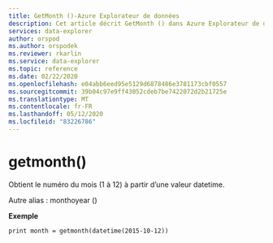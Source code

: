 ```yaml
---
title: GetMonth ()-Azure Explorateur de données
description: Cet article décrit GetMonth () dans Azure Explorateur de données.
services: data-explorer
author: orspod
ms.author: orspodek
ms.reviewer: rkarlin
ms.service: data-explorer
ms.topic: reference
ms.date: 02/22/2020
ms.openlocfilehash: e04abb6eed95e5129d6878486e3781173cbf0557
ms.sourcegitcommit: 39b04c97e9ff43052cdeb7be7422072d2b21725e
ms.translationtype: MT
ms.contentlocale: fr-FR
ms.lasthandoff: 05/12/2020
ms.locfileid: "83226786"
---
```

# <a name="getmonth"></a>getmonth()

Obtient le numéro du mois (1 à 12) à partir d’une valeur datetime.

Autre alias : monthoyear ()

**Exemple**

<!-- csl: https://help.kusto.windows.net/Samples -->
```kusto
print month = getmonth(datetime(2015-10-12))
```
